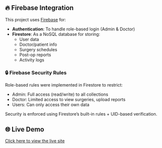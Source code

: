 ## 🔥 Firebase Integration

This project uses [Firebase](https://firebase.google.com/) for:

- **Authentication**: To handle role-based login (Admin & Doctor)
- **Firestore**: As a NoSQL database for storing:
  - User data
  - Doctor/patient info
  - Surgery schedules
  - Post-op reports
  - Activity logs

### 🔒 Firebase Security Rules
Role-based rules were implemented in Firestore to restrict:
- Admin: Full access (read/write) to all collections
- Doctor: Limited access to view surgeries, upload reports
- Users: Can only access their own data

Security is enforced using Firestore’s built-in rules + UID-based verification.

## 🌐 Live Demo
[Click here to view the live site](https://operationscheduler.netlify.app)

